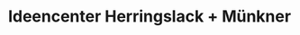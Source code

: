---
title: "Ideencenter Herringslack + Münkner"
url: /langenfeld-rheinland/ideencenter-herringslack-muenkner/
shop: Türen
---
